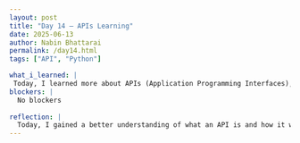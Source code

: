 ```yaml
---
layout: post
title: "Day 14 – APIs Learning"
date: 2025-06-13
author: Nabin Bhattarai
permalink: /day14.html
tags: ["API", "Python"]

what_i_learned: |
 Today, I learned more about APIs (Application Programming Interfaces), which allow different software systems to communicate and share data easily. I also explored REST APIs, which follow a specific set of rules for interacting with web services using HTTP methods like GET and POST. I also learned about using the pycoingecko library to fetch real-time cryptocurrency data from the CoinGecko API. Then, I learned about the plotly library to create interactive visualizations of the data. Finally, I learned to use the .groupby() function in Python to group and analyze data based on specific categories, such as by coin or class. After the learning phase, we worked on weekly video presentation.
blockers: |
  No blockers
  
reflection: |
  Today, I gained a better understanding of what an API is and how it works. I learned that APIs help different programs talk to each other and share data easily. Seeing real examples made it easier to understand their purpose. I also explored how APIs are used in real-world applications like getting crypto data. Overall, it was a simple but important step in learning how modern software connects and functions.
---
```

